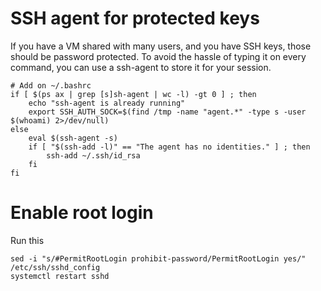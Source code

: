 # SSH agent for protected keys

If you have a VM shared with many users, and you have SSH keys, those should be password protected. To avoid the hassle of typing it on every command, you can use a ssh-agent to store it for your session.

```
# Add on ~/.bashrc
if [ $(ps ax | grep [s]sh-agent | wc -l) -gt 0 ] ; then
    echo "ssh-agent is already running"
	export SSH_AUTH_SOCK=$(find /tmp -name "agent.*" -type s -user $(whoami) 2>/dev/null)
else
    eval $(ssh-agent -s)
    if [ "$(ssh-add -l)" == "The agent has no identities." ] ; then
        ssh-add ~/.ssh/id_rsa
    fi
fi
```

# Enable root login

Run this
```
sed -i "s/#PermitRootLogin prohibit-password/PermitRootLogin yes/" /etc/ssh/sshd_config
systemctl restart sshd
```